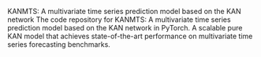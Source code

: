 KANMTS: A multivariate time series prediction model based on the KAN network
The code repository for KANMTS: A multivariate time series prediction model based on the KAN network in PyTorch. A scalable pure KAN model that achieves state-of-the-art performance on multivariate time series forecasting benchmarks.



